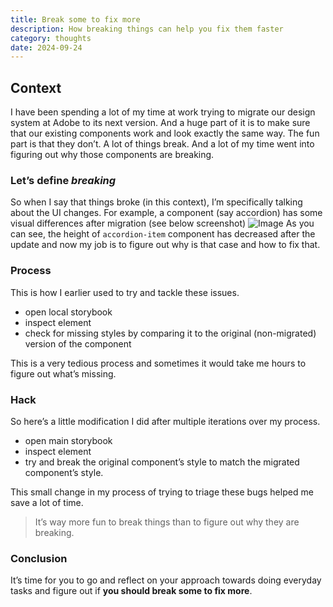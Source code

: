 ```yaml
---
title: Break some to fix more
description: How breaking things can help you fix them faster
category: thoughts
date: 2024-09-24
---
```


## Context
I have been spending a lot of my time at work trying to migrate our design system at Adobe to its next version. And a huge part of it is to make sure that our existing components work and look exactly the same way.
The fun part is that they don’t. A lot of things break. And a lot of my time went into figuring out why those components are breaking.

### Let’s define *breaking*
So when I say that things broke (in this context), I’m specifically talking about the UI changes. 
For example, a component (say accordion) has some visual differences after migration (see below screenshot)
![Image](/assets/posts/break-things/accordion-before-after.png)
As you can see, the height of `accordion-item` component has decreased after the update and now my job is to figure out why is that case and how to fix that.

### Process
This is how I earlier used to try and tackle these issues.
- open local storybook
- inspect element
- check for missing styles by comparing it to the original (non-migrated) version of the component

This is a very tedious process and sometimes it would take me hours to figure out what’s missing. 

### Hack
So here’s a little modification I did after multiple iterations over my process. 
- open main storybook
- inspect element
- try and break the original component’s style to match the migrated component’s style.

This small change in my process of trying to triage these bugs helped me save a lot of time. 

> It’s way more fun to break things than to figure out why they are breaking. 

### Conclusion
It’s time for you to go and reflect on your approach towards doing everyday tasks and figure out if **you should break some to fix more**.